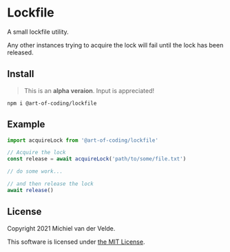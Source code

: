 # Lockfile

A small lockfile utility.

Any other instances trying to acquire the lock will fail
until the lock has been released.

## Install

> This is an __alpha veraion__. Input is appreciated!

```
npm i @art-of-coding/lockfile
```

## Example

```ts
import acquireLock from '@art-of-coding/lockfile'

// Acquire the lock
const release = await acquireLock('path/to/some/file.txt')

// do some work...

// and then release the lock
await release()
```

## License

Copyright 2021 Michiel van der Velde.

This software is licensed under [the MIT License](LICENSE).
